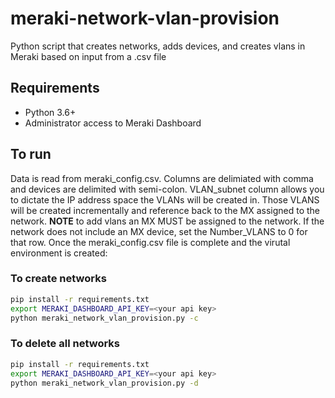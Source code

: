# meraki-network-vlan-provision
Python script that creates networks, adds devices, and creates vlans in Meraki based on input from a .csv file

## Requirements

* Python 3.6+
* Administrator access to Meraki Dashboard

## To run

Data is read from meraki_config.csv.  Columns are delimiated with comma and devices are delimited with semi-colon.  VLAN_subnet column allows you to dictate the IP address space the VLANs will be created in.  Those VLANS will be created incrementally and reference back to the MX assigned to the network. **NOTE** to add vlans an MX MUST be assigned to the network.  If the network does not include an MX device, set the Number_VLANS to 0 for that row.  Once the meraki_config.csv file is complete and the virutal environment is created:

### To create networks
```bash
pip install -r requirements.txt
export MERAKI_DASHBOARD_API_KEY=<your api key>
python meraki_network_vlan_provision.py -c
```

### To delete all networks
```bash
pip install -r requirements.txt
export MERAKI_DASHBOARD_API_KEY=<your api key>
python meraki_network_vlan_provision.py -d
```



